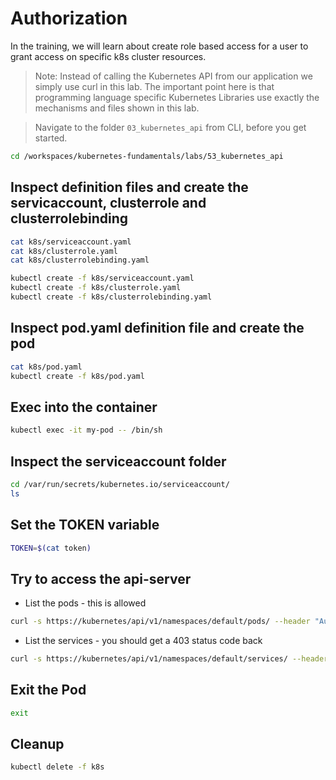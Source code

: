 # Authorization

In the training, we will learn about create role based access for a user to grant access on specific k8s cluster resources.

> Note: Instead of calling the Kubernetes API from our application we simply use curl in this lab. The important point here is that programming language specific Kubernetes Libraries use exactly the mechanisms and files shown in this lab.

>Navigate to the folder `03_kubernetes_api` from CLI, before you get started.

```bash
cd /workspaces/kubernetes-fundamentals/labs/53_kubernetes_api
```

## Inspect definition files and create the servicaccount, clusterrole and clusterrolebinding

```bash
cat k8s/serviceaccount.yaml
cat k8s/clusterrole.yaml
cat k8s/clusterrolebinding.yaml
```

```bash
kubectl create -f k8s/serviceaccount.yaml
kubectl create -f k8s/clusterrole.yaml
kubectl create -f k8s/clusterrolebinding.yaml
```

## Inspect pod.yaml definition file and create the pod

```bash
cat k8s/pod.yaml
kubectl create -f k8s/pod.yaml
```

## Exec into the container

```bash
kubectl exec -it my-pod -- /bin/sh
```

## Inspect the serviceaccount folder

```bash
cd /var/run/secrets/kubernetes.io/serviceaccount/
ls 
```

## Set the TOKEN variable

```bash
TOKEN=$(cat token)
```

## Try to access the api-server

* List the pods - this is allowed

```bash
curl -s https://kubernetes/api/v1/namespaces/default/pods/ --header "Authorization: Bearer $TOKEN" --cacert ca.crt 
```

* List the services - you should get a 403 status code back

```bash
curl -s https://kubernetes/api/v1/namespaces/default/services/ --header "Authorization: Bearer $TOKEN" --cacert ca.crt 
```

## Exit the Pod

```bash
exit
```

## Cleanup

```bash
kubectl delete -f k8s
```
